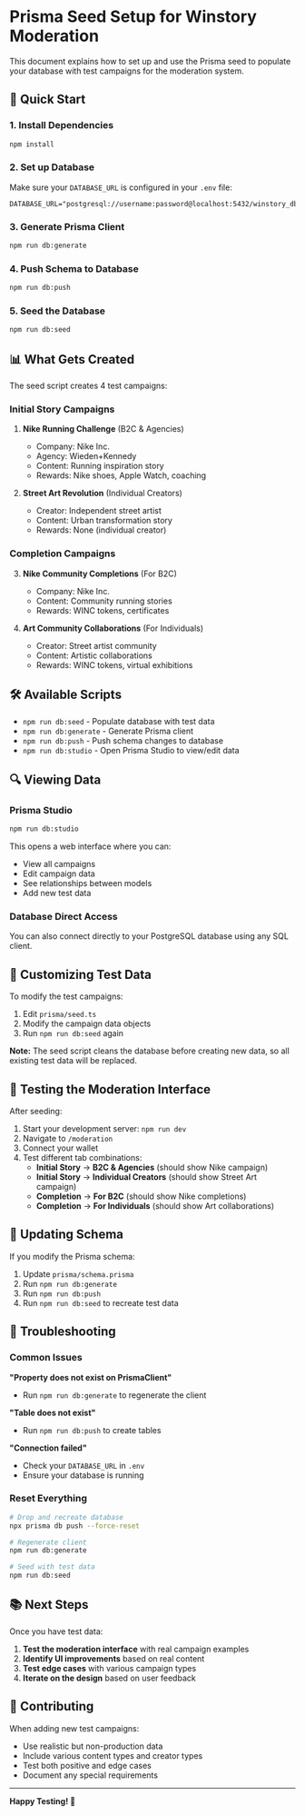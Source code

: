 # Prisma Seed Setup for Winstory Moderation

This document explains how to set up and use the Prisma seed to populate your database with test campaigns for the moderation system.

## 🚀 Quick Start

### 1. Install Dependencies
```bash
npm install
```

### 2. Set up Database
Make sure your `DATABASE_URL` is configured in your `.env` file:
```env
DATABASE_URL="postgresql://username:password@localhost:5432/winstory_db"
```

### 3. Generate Prisma Client
```bash
npm run db:generate
```

### 4. Push Schema to Database
```bash
npm run db:push
```

### 5. Seed the Database
```bash
npm run db:seed
```

## 📊 What Gets Created

The seed script creates 4 test campaigns:

### Initial Story Campaigns
1. **Nike Running Challenge** (B2C & Agencies)
   - Company: Nike Inc.
   - Agency: Wieden+Kennedy
   - Content: Running inspiration story
   - Rewards: Nike shoes, Apple Watch, coaching

2. **Street Art Revolution** (Individual Creators)
   - Creator: Independent street artist
   - Content: Urban transformation story
   - Rewards: None (individual creator)

### Completion Campaigns
3. **Nike Community Completions** (For B2C)
   - Company: Nike Inc.
   - Content: Community running stories
   - Rewards: WINC tokens, certificates

4. **Art Community Collaborations** (For Individuals)
   - Creator: Street artist community
   - Content: Artistic collaborations
   - Rewards: WINC tokens, virtual exhibitions

## 🛠️ Available Scripts

- `npm run db:seed` - Populate database with test data
- `npm run db:generate` - Generate Prisma client
- `npm run db:push` - Push schema changes to database
- `npm run db:studio` - Open Prisma Studio to view/edit data

## 🔍 Viewing Data

### Prisma Studio
```bash
npm run db:studio
```
This opens a web interface where you can:
- View all campaigns
- Edit campaign data
- See relationships between models
- Add new test data

### Database Direct Access
You can also connect directly to your PostgreSQL database using any SQL client.

## 📝 Customizing Test Data

To modify the test campaigns:

1. Edit `prisma/seed.ts`
2. Modify the campaign data objects
3. Run `npm run db:seed` again

**Note:** The seed script cleans the database before creating new data, so all existing test data will be replaced.

## 🧪 Testing the Moderation Interface

After seeding:

1. Start your development server: `npm run dev`
2. Navigate to `/moderation`
3. Connect your wallet
4. Test different tab combinations:
   - **Initial Story** → **B2C & Agencies** (should show Nike campaign)
   - **Initial Story** → **Individual Creators** (should show Street Art campaign)
   - **Completion** → **For B2C** (should show Nike completions)
   - **Completion** → **For Individuals** (should show Art collaborations)

## 🔄 Updating Schema

If you modify the Prisma schema:

1. Update `prisma/schema.prisma`
2. Run `npm run db:generate`
3. Run `npm run db:push`
4. Run `npm run db:seed` to recreate test data

## 🚨 Troubleshooting

### Common Issues

**"Property does not exist on PrismaClient"**
- Run `npm run db:generate` to regenerate the client

**"Table does not exist"**
- Run `npm run db:push` to create tables

**"Connection failed"**
- Check your `DATABASE_URL` in `.env`
- Ensure your database is running

### Reset Everything
```bash
# Drop and recreate database
npx prisma db push --force-reset

# Regenerate client
npm run db:generate

# Seed with test data
npm run db:seed
```

## 📚 Next Steps

Once you have test data:

1. **Test the moderation interface** with real campaign examples
2. **Identify UI improvements** based on real content
3. **Test edge cases** with various campaign types
4. **Iterate on the design** based on user feedback

## 🤝 Contributing

When adding new test campaigns:
- Use realistic but non-production data
- Include various content types and creator types
- Test both positive and edge cases
- Document any special requirements

---

**Happy Testing! 🎯** 